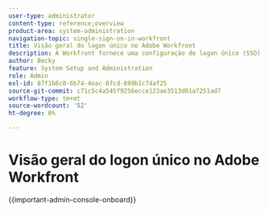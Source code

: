 ```yaml
---
user-type: administrator
content-type: reference;overview
product-area: system-administration
navigation-topic: single-sign-on-in-workfront
title: Visão geral do logon único no Adobe Workfront
description: A Workfront fornece uma configuração de logon único (SSO) gerenciada centralmente que integra facilmente o Workfront à sua solução corporativa de SSO existente. Essa configuração é fácil de definir e gerenciar e está disponível para clientes OnDemand e OnPremise Enterprise.
author: Becky
feature: System Setup and Administration
role: Admin
exl-id: 87f1b6c0-6b74-4eac-87cd-899b1c74af25
source-git-commit: c71c5c4a545f9256ecce123ae3513d01a7251ad7
workflow-type: tm+mt
source-wordcount: '52'
ht-degree: 0%

---
```


# Visão geral do logon único no Adobe Workfront

<!--Audited: 12/2023-->

{{important-admin-console-onboard}}

<!--REMOVE ME MARCH 2026-->


<!--Workfront provides a centrally managed single sign-on (SSO) configuration that integrates Workfront with your existing corporate SSO solution. This configuration is available for both OnDemand and OnPremise Enterprise customers. 

To use the SSO functionality in Workfront, your organization needs to set up an SSO application. You can then configure Workfront so that it can communicate with your SSO solution.

Federated solutions allow users to log in to all their applications by entering their username and password in a centralized login portal.

![SSO federated](assets/overview-sso-wf-fed-only.png)


## Configure your firewall

When using an SSO solution, Workfront initiates a connection to your server on the specified port.

If your firewall or mail server is configured to allow access only to specific vendors, you must add certain Workfront IP addresses to your firewall allowlist. For more information, see [Configure your firewall's allowlist](../../../administration-and-setup/get-started-wf-administration/configure-your-firewall.md).

## Configure Single Sign-On

Workfront integrates with the following SSO solutions:

* Federated solutions that support SAML 2.0

  For information about integrating Workfront with SAML 2.0, see [Configure Adobe Workfront with SAML 2.0](../../../administration-and-setup/add-users/single-sign-on/configure-workfront-saml-2.md).

* Federated solutions that support SAML 2.0 using ADFS

  For information about integrating Workfront with SAML 2.0 using ADFS, see [Configure Adobe Workfront with SAML 2.0 using ADFS](../../../administration-and-setup/add-users/single-sign-on/configure-workfront-saml-2-adfs.md).-->
